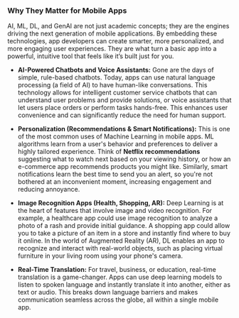 ### **Why They Matter for Mobile Apps**

AI, ML, DL, and GenAI are not just academic concepts; they are the engines driving the next generation of mobile applications. By embedding these technologies, app developers can create smarter, more personalized, and more engaging user experiences. They are what turn a basic app into a powerful, intuitive tool that feels like it’s built just for you.

* **AI-Powered Chatbots and Voice Assistants:** Gone are the days of simple, rule-based chatbots. Today, apps can use natural language processing (a field of AI) to have human-like conversations. This technology allows for intelligent customer service chatbots that can understand user problems and provide solutions, or voice assistants that let users place orders or perform tasks hands-free. This enhances user convenience and can significantly reduce the need for human support.

* **Personalization (Recommendations & Smart Notifications):** This is one of the most common uses of Machine Learning in mobile apps. ML algorithms learn from a user's behavior and preferences to deliver a highly tailored experience. Think of **Netflix recommendations** suggesting what to watch next based on your viewing history, or how an e-commerce app recommends products you might like. Similarly, smart notifications learn the best time to send you an alert, so you're not bothered at an inconvenient moment, increasing engagement and reducing annoyance.

* **Image Recognition Apps (Health, Shopping, AR):** Deep Learning is at the heart of features that involve image and video recognition. For example, a healthcare app could use image recognition to analyze a photo of a rash and provide initial guidance. A shopping app could allow you to take a picture of an item in a store and instantly find where to buy it online. In the world of Augmented Reality (AR), DL enables an app to recognize and interact with real-world objects, such as placing virtual furniture in your living room using your phone's camera.

* **Real-Time Translation:** For travel, business, or education, real-time translation is a game-changer. Apps can use deep learning models to listen to spoken language and instantly translate it into another, either as text or audio. This breaks down language barriers and makes communication seamless across the globe, all within a single mobile app.
